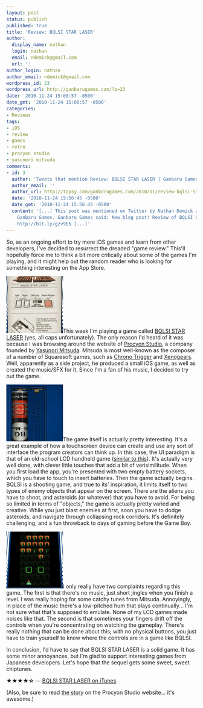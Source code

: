 ```yaml
---
layout: post
status: publish
published: true
title: 'Review: BQLSI STAR LASER'
author:
  display_name: nathan
  login: nathan
  email: ndemick@gmail.com
  url: ''
author_login: nathan
author_email: ndemick@gmail.com
wordpress_id: 23
wordpress_url: http://ganbarugames.com/?p=23
date: '2010-11-24 15:08:57 -0500'
date_gmt: '2010-11-24 15:08:57 -0500'
categories:
- Reviews
tags:
- iOS
- review
- games
- retro
- procyon studio
- yasunori mitsuda
comments:
- id: 3
  author: 'Tweets that mention Review: BQLSI STAR LASER | Ganbaru Games -- Topsy.com'
  author_email: ''
  author_url: http://topsy.com/ganbarugames.com/2010/11/review-bqlsi-star-laser/?utm_source=pingback&amp;utm_campaign=L2
  date: '2010-11-24 15:56:45 -0500'
  date_gmt: '2010-11-24 15:56:45 -0500'
  content: '[...] This post was mentioned on Twitter by Nathan Demick and Adam Moore,
    Ganbaru Games. Ganbaru Games said: New blog post! Review of BQLSI STAR LASER:
    http://bit.ly/gzv9E5 [...]'
---
```

<p>So, as an ongoing effort to try more iOS games and learn from other developers, I've decided to resurrect the dreaded "game review." This'll hopefully force me to think a bit more critically about some of the games I'm playing, and it might help out the random reader who is looking for something interesting on the App Store.</p>
<p><a href="/assets/uploads/2010/11/bqlsi-loading.png"><img src="/assets/uploads/2010/11/bqlsi-loading-150x150.png" alt="" title="bqlsi-loading" width="150" height="150" class="alignleft size-thumbnail wp-image-33" /></a>This week I'm playing a game called <a href="http://www.procyon-studio.co.jp/bqlsi/">BQLSI STAR LASER</a> (yes, all caps unfortunately). The only reason I'd heard of it was because I was browsing around the website of <a href="http://www.procyon-studio.com/">Procyon Studio</a>, a company founded by <a href="http://en.wikipedia.org/wiki/Yasunori_Mitsuda">Yasunori Mitsuda</a>. Mitsuda is most well-known as the composer of a number of Squaresoft games, such as <a href="http://na.square-enix.com/ctds/">Chrono Trigger</a> and <a href="http://na.square-enix.com/games/xenogears/">Xenogears</a>. Well, apparently as a side project, he produced a small iOS game, as well as created the music/SFX for it. Since I'm a fan of his music, I decided to try out the game.</p>
<p><a href="/assets/uploads/2010/11/bqlsi-options.png"><img src="/assets/uploads/2010/11/bqlsi-options-150x150.png" alt="" title="bqlsi-options" width="150" height="150" class="alignright size-thumbnail wp-image-34" /></a>The game itself is actually pretty interesting. It's a great example of how a touchscreen device can create and use any sort of interface the program creators can think up. In this case, the UI paradigm is that of an old-school LCD handheld game (<a href="http://www.handheldmuseum.com/Tiger/SpaceInvaders.htm">similar to this</a>). It's actually very well done, with clever little touches that add a bit of verisimilitude. When you first load the app, you're presented with two empty battery sockets, which you have to touch to insert batteries. Then the game actually begins. BQLSI is a shooting game,  and true to its' inspiration, it limits itself to two types of enemy objects that appear on the screen. There are the aliens you have to shoot, and asteroids (or whatever) that you have to avoid. For being so limited in terms of "objects," the game is actually pretty varied and creative. While you just blast enemies at first, soon you have to dodge asteroids, and navigate through collapsing rock corridors. It's definitely challenging, and a fun throwback to days of gaming before the Game Boy.</p>
<p><a href="/assets/uploads/2010/11/bqlsi-action-2.png"><img src="/assets/uploads/2010/11/bqlsi-action-2-150x150.png" alt="" title="bqlsi-action-2" width="150" height="150" class="alignleft size-thumbnail wp-image-32" /></a>I only really have two complaints regarding this game. The first is that there's no music, just short jingles when you finish a level. I was really hoping for some catchy tunes from Mitsuda. Annoyingly, in place of the music there's a low-pitched hum that plays continually... I'm not sure what that's supposed to emulate. None of my LCD games made noises like that. The second is that sometimes your fingers drift off the controls when you're concentrating on watching the gameplay. There's really nothing that can be done about this; with no physical buttons, you just have to train yourself to know where the controls are in a game like BQLSI.</p>
<p>In conclusion, I'd have to say that BQLSI STAR LASER is a solid game. It has some minor annoyances, but I'm glad to support interesting games from Japanese developers. Let's hope that the sequel gets some sweet, sweet chiptunes.</p>
<p>★★★★☆ &mdash; <a href="http://click.linksynergy.com/fs-bin/stat?id=0VdnAOV054A&offerid=146261&type=3&subid=0&tmpid=1826&RD_PARM1=http%253A%252F%252Fitunes.apple.com%252Fus%252Fapp%252Fbqlsi-star-laser%252Fid324658532%253Fmt%253D8%2526uo%253D4%2526partnerId%253D30" target="itunes_store">BQLSI STAR LASER on iTunes</a></p>
<p>(Also, be sure to read <a href="http://www.procyon-studio.co.jp/bqlsi/e_top.html">the story</a> on the Procyon Studio website... it's awesome.)</p>
